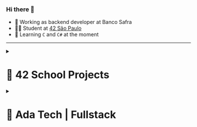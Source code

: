 ### Hi there 👋

* 🔭 Working as backend developer at Banco Safra
* 👨‍🎓 Student at [42 São Paulo](https://www.42sp.org.br)
* 🔰 Learning `C` and `C#` at the moment

---

<details><summary><h1>🚀 42 School Projects</h1></summary>

| Phase | Project | Language | Description |
| :---: | :--- | :---: | :---: |
| 1 | [libft](https://github.com/sathyagimenes/libft) | C | Create a library of C functions. |
| 1 | [get_next_line](https://github.com/sathyagimenes/get_next_line) | C | Create a program that reads a single line from a fd. |
| 1 | [ft_printf](https://github.com/sathyagimenes/ft_printf) | C | Recreation of the printf function. |
| 1 | [born2beroot](https://stripe-timimus-281.notion.site/Born2BeRoot-85b1083f61224f57a946e7bcbfffa6f4) | Shell | Create and learn about virtual machines. |
| 1 | [so_long](https://github.com/sathyagimenes/So_Long_Game) | C | Create a 2D Game. |
| 1 | [pipex](https://github.com/sathyagimenes/pipex) | C | Recreate the pipe functionality. |
| 2 | [push_swap](https://github.com/sathyagimenes/push_swap) | C | Sorting of a list of random numbers using radix algorithm |
| 2 | [minishell](https://github.com/sathyagimenes/minishell-2.0) | C | In pairs, create a replica of a shell. |
| 2 | [philosophers](https://github.com/sathyagimenes/philosophers) | C | Resolve a variation on the famous dining philosophers problem. |
  
</details>

<details><summary><h1>🚀 Ada Tech | Fullstack</h1></summary>

| Module | Project | Language | Description |
| :---: | :--- | :---: | :---: |
| C# | [Contract_Manager](https://github.com/sathyagimenes/Financeira_Aula7) | C# | Create a contract manager. |
| SQL | [Blood_Database](https://github.com/sathyagimenes/LetsBlood) | SQL | Create a database for blood donation. |
| API | [City_Events](https://github.com/sathyagimenes/WebAPI_ProjetoFinal) | C# | Build an API that manages city events. |
| HTML & CSS | [Songfy](https://github.com/sathyagimenes/Songfy) | HTML & CSS | Create a replica of Spotify's web page. |
| Javascript | [Library_System](https://github.com/sathyagimenes/LivrariaJS) | Javascript | Create a library system. |
| Angular I | [Curriculum](https://github.com/sathyagimenes/ProjetoFinalAngularI) | Angular | Create a curriculum on a web page. |
| Angula II | [Curriculum_Manager](https://github.com/sathyagimenes/ProjetoFinalAngular2) | Angular | Create a web application to mange and generate a curriculum. |

  
</details>
